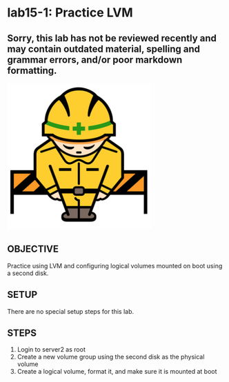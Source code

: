 # lab15-1: Practice LVM
## Sorry, this lab has not be reviewed recently and may contain outdated material, spelling and grammar errors, and/or poor markdown formatting.

![Image of construction sign](../images/ConstructionSign.png)

## OBJECTIVE

Practice using LVM and configuring logical volumes mounted on boot using a
second disk.

## SETUP

There are no special setup steps for this lab.

## STEPS

1.  Login to server2 as root
2.  Create a new volume group using the second disk as the physical volume
3.  Create a logical volume, format it, and make sure it is mounted at boot
